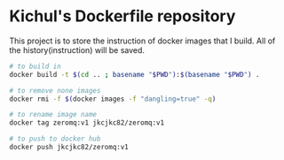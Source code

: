 # Kichul's Dockerfile repository

This project is to store the instruction of docker images that I build. All of the history(instruction) will be saved.

```bash
# to build in 
docker build -t $(cd .. ; basename "$PWD"):$(basename "$PWD") .

# to remove none images
docker rmi -f $(docker images -f "dangling=true" -q)

# to rename image name
docker tag zeromq:v1 jkcjkc82/zeromq:v1

# to push to docker hub
docker push jkcjkc82/zeromq:v1
```
